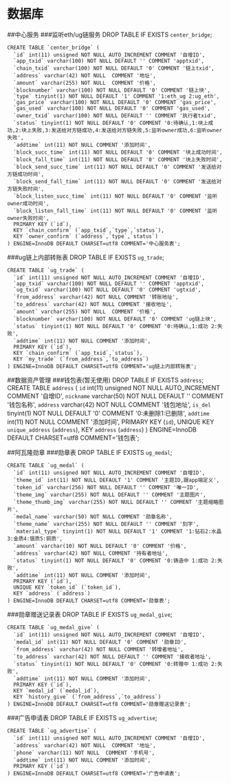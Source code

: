 # 数据库
##中心服务
###监听eth/ug链服务
    DROP TABLE IF EXISTS `center_bridge`;
    
    CREATE TABLE `center_bridge` (
      `id` int(11) unsigned NOT NULL AUTO_INCREMENT COMMENT '自增ID',
      `app_txid` varchar(100) NOT NULL DEFAULT '' COMMENT 'apptxid',
      `chain_txid` varchar(100) NOT NULL DEFAULT '0' COMMENT '链上txid',
      `address` varchar(42) NOT NULL  COMMENT '地址',
      `amount` varchar(255) NOT NULL  COMMENT '价格',
      `blocknumber` varchar(100) NOT NULL DEFAULT '0' COMMENT '链上块',
      `type` tinyint(1) NOT NULL DEFAULT '1' COMMENT '1:eth_ug 2:ug_eth',
      `gas_price` varchar(100) NOT NULL DEFAULT '0' COMMENT 'gas_price',
      `gas_used` varchar(100) NOT NULL DEFAULT '0' COMMENT 'gas_used',
      `owner_txid` varchar(100) NOT NULL DEFAULT '' COMMENT '执行者txid',
      `status` tinyint(1) NOT NULL DEFAULT '0' COMMENT '0:待确认,1:块上成功,2:块上失败,3:发送给对方链成功,4:发送给对方链失败,5:监听owner成功,6:监听owner失败',
      `addtime` int(11) NOT NULL COMMENT '添加时间',
      `block_succ_time` int(11) NOT NULL DEFAULT '0' COMMENT '块上成功时间',
      `block_fall_time` int(11) NOT NULL DEFAULT '0' COMMENT '块上失败时间',
      `block_send_succ_time` int(11) NOT NULL DEFAULT '0' COMMENT '发送给对方链成功时间',
      `block_send_fall_time` int(11) NOT NULL DEFAULT '0' COMMENT '发送给对方链失败时间',
      `block_listen_succ_time` int(11) NOT NULL DEFAULT '0' COMMENT '监听owner成功时间',
      `block_listen_fall_time` int(11) NOT NULL DEFAULT '0' COMMENT '监听owner失败时间',
      PRIMARY KEY (`id`),
      KEY `chain_confirm` (`app_txid`,`type`,`status`),
      KEY `owner_confirm` (`address`,`type`,`status`)
    ) ENGINE=InnoDB DEFAULT CHARSET=utf8 COMMENT='中心服务表';
    
###ug链上内部转账表
    DROP TABLE IF EXISTS `ug_trade`;
    
    CREATE TABLE `ug_trade` (
      `id` int(11) unsigned NOT NULL AUTO_INCREMENT COMMENT '自增ID',
      `app_txid` varchar(100) NOT NULL DEFAULT '' COMMENT 'apptxid',
      `ug_txid` varchar(100) NOT NULL DEFAULT '0' COMMENT 'ugtxid',
      `from_address` varchar(42) NOT NULL COMMENT '转账地址',
      `to_address` varchar(42) NOT NULL COMMENT '接收地址',
      `amount` varchar(255) NOT NULL  COMMENT '价格',
      `blocknumber` varchar(100) NOT NULL DEFAULT '0' COMMENT 'ug链上块',
      `status` tinyint(1) NOT NULL DEFAULT '0' COMMENT '0:待确认,1:成功 2:失败',
      `addtime` int(11) NOT NULL COMMENT '添加时间',
      PRIMARY KEY (`id`),
      KEY `chain_confirm` (`app_txid`,`status`),
      KEY `my_trade` (`from_address`,`to_address`)
    ) ENGINE=InnoDB DEFAULT CHARSET=utf8 COMMENT='ug链上内部转账表';
   
##数据资产管理
###钱包表(暂无使用)
    DROP TABLE IF EXISTS `address`;
    CREATE TABLE `address` (
      `id` int(11) unsigned NOT NULL AUTO_INCREMENT COMMENT '自增ID',
      `nickname` varchar(50) NOT NULL DEFAULT '' COMMENT '钱包名称',
      `address` varchar(42) NOT NULL COMMENT '钱包地址',
      `is_del` tinyint(1) NOT NULL DEFAULT '0' COMMENT '0:未删除1:已删除',
      `addtime` int(11) NOT NULL COMMENT '添加时间',
      PRIMARY KEY (`id`),
      UNIQUE KEY `unique_address` (`address`),
      KEY `address` (`address`)
    ) ENGINE=InnoDB DEFAULT CHARSET=utf8 COMMENT='钱包表';

##阿瓦隆勋章
###勋章表
    DROP TABLE IF EXISTS `ug_medal`;
    
    CREATE TABLE `ug_medal` (
      `id` int(11) unsigned NOT NULL AUTO_INCREMENT COMMENT '自增ID',
      `theme_id` int(11) NOT NULL DEFAULT '1' COMMENT '主题ID,跟app端定义',
      `token_id` varchar(256) NOT NULL DEFAULT '' COMMENT '唯一ID',
      `theme_img` varchar(255) NOT NULL DEFAULT '' COMMENT '主题图片',
      `theme_thumb_img` varchar(255) NOT NULL DEFAULT '' COMMENT '主题缩略图片',
      `medal_name` varchar(50) NOT NULL COMMENT '勋章名称',
      `theme_name` varchar(255) NOT NULL DEFAULT '' COMMENT '刻字',
      `material_type` tinyint(1) NOT NULL DEFAULT '1' COMMENT '1:钻石2:水晶3:金质4:银质5:铜质',
      `amount` varchar(10) NOT NULL DEFAULT '0' COMMENT '价格',
      `address` varchar(42) NOT NULL COMMENT '持有者地址',
      `status` tinyint(1) NOT NULL DEFAULT '0' COMMENT '0:铸造中 1:成功 2:失败',
      `addtime` int(11) NOT NULL COMMENT '添加时间',
      PRIMARY KEY (`id`),
      UNIQUE KEY `token_id` (`token_id`),
      KEY `address` (`address`)
    ) ENGINE=InnoDB DEFAULT CHARSET=utf8 COMMENT='勋章表';
###勋章赠送记录表
    DROP TABLE IF EXISTS `ug_medal_give`;
    
    CREATE TABLE `ug_medal_give` (
      `id` int(11) unsigned NOT NULL AUTO_INCREMENT COMMENT '自增ID',
      `medal_id` int(11) NOT NULL DEFAULT '0' COMMENT '勋章ID',
      `from_address` varchar(42) NOT NULL COMMENT '转增者地址',
      `to_address` varchar(42) NOT NULL DEFAULT '' COMMENT '接收者地址',
      `status` tinyint(1) NOT NULL DEFAULT '0' COMMENT '0:转赠中 1:成功 2:失败',
      `addtime` int(11) NOT NULL COMMENT '添加时间',
      PRIMARY KEY (`id`),
      KEY `medal_id` (`medal_id`),
      KEY `history_give` (`from_address`,`to_address`)
    ) ENGINE=InnoDB DEFAULT CHARSET=utf8 COMMENT='勋章赠送记录表';

###广告申请表
    DROP TABLE IF EXISTS `ug_advertise`;
    
    CREATE TABLE `ug_advertise` (
      `id` int(11) unsigned NOT NULL AUTO_INCREMENT COMMENT '自增ID',
      `address` varchar(42) NOT NULL  COMMENT '地址',
      `phone` varchar(11) NOT NULL  COMMENT '手机号',
      `addtime` int(11) NOT NULL COMMENT '添加时间',
      PRIMARY KEY (`id`)
    ) ENGINE=InnoDB DEFAULT CHARSET=utf8 COMMENT='广告申请表';